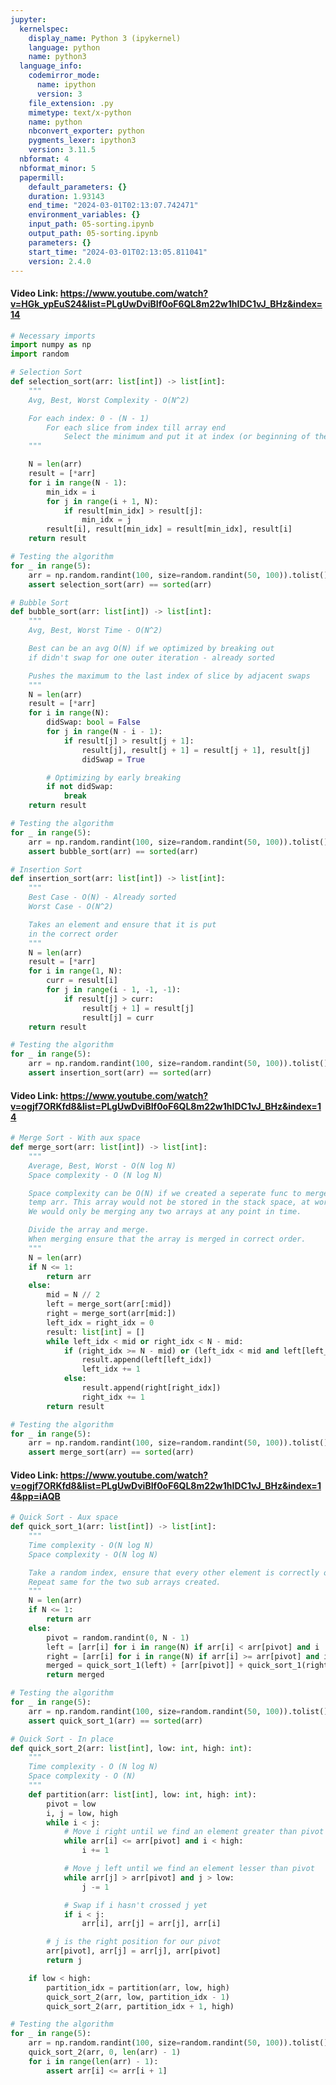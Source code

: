 ```yaml
---
jupyter:
  kernelspec:
    display_name: Python 3 (ipykernel)
    language: python
    name: python3
  language_info:
    codemirror_mode:
      name: ipython
      version: 3
    file_extension: .py
    mimetype: text/x-python
    name: python
    nbconvert_exporter: python
    pygments_lexer: ipython3
    version: 3.11.5
  nbformat: 4
  nbformat_minor: 5
  papermill:
    default_parameters: {}
    duration: 1.93143
    end_time: "2024-03-01T02:13:07.742471"
    environment_variables: {}
    input_path: 05-sorting.ipynb
    output_path: 05-sorting.ipynb
    parameters: {}
    start_time: "2024-03-01T02:13:05.811041"
    version: 2.4.0
---
```


<div id="7d2510f0" class="cell markdown"
papermill="{&quot;duration&quot;:1.218e-2,&quot;end_time&quot;:&quot;2024-03-01T02:13:07.198717&quot;,&quot;exception&quot;:false,&quot;start_time&quot;:&quot;2024-03-01T02:13:07.186537&quot;,&quot;status&quot;:&quot;completed&quot;}"
tags="[]">

#### Video Link: <https://www.youtube.com/watch?v=HGk_ypEuS24&list=PLgUwDviBIf0oF6QL8m22w1hIDC1vJ_BHz&index=14>

</div>

<div id="dc9caee0" class="cell code" execution_count="1"
execution="{&quot;iopub.execute_input&quot;:&quot;2024-03-01T02:13:07.223852Z&quot;,&quot;iopub.status.busy&quot;:&quot;2024-03-01T02:13:07.222964Z&quot;,&quot;iopub.status.idle&quot;:&quot;2024-03-01T02:13:07.307042Z&quot;,&quot;shell.execute_reply&quot;:&quot;2024-03-01T02:13:07.306236Z&quot;}"
lines_to_next_cell="1"
papermill="{&quot;duration&quot;:9.8136e-2,&quot;end_time&quot;:&quot;2024-03-01T02:13:07.308673&quot;,&quot;exception&quot;:false,&quot;start_time&quot;:&quot;2024-03-01T02:13:07.210537&quot;,&quot;status&quot;:&quot;completed&quot;}"
tags="[]">

``` python
# Necessary imports
import numpy as np
import random
```

</div>

<div id="6379e2eb" class="cell code" execution_count="2"
execution="{&quot;iopub.execute_input&quot;:&quot;2024-03-01T02:13:07.314896Z&quot;,&quot;iopub.status.busy&quot;:&quot;2024-03-01T02:13:07.314079Z&quot;,&quot;iopub.status.idle&quot;:&quot;2024-03-01T02:13:07.322820Z&quot;,&quot;shell.execute_reply&quot;:&quot;2024-03-01T02:13:07.322066Z&quot;}"
lines_to_next_cell="1"
papermill="{&quot;duration&quot;:1.3789e-2,&quot;end_time&quot;:&quot;2024-03-01T02:13:07.324732&quot;,&quot;exception&quot;:false,&quot;start_time&quot;:&quot;2024-03-01T02:13:07.310943&quot;,&quot;status&quot;:&quot;completed&quot;}"
tags="[]">

``` python
# Selection Sort
def selection_sort(arr: list[int]) -> list[int]:
    """
    Avg, Best, Worst Complexity - O(N^2)

    For each index: 0 - (N - 1)
        For each slice from index till array end
            Select the minimum and put it at index (or beginning of the slice)
    """

    N = len(arr)
    result = [*arr]
    for i in range(N - 1):
        min_idx = i
        for j in range(i + 1, N):
            if result[min_idx] > result[j]:
                min_idx = j
        result[i], result[min_idx] = result[min_idx], result[i]
    return result

# Testing the algorithm
for _ in range(5):
    arr = np.random.randint(100, size=random.randint(50, 100)).tolist()
    assert selection_sort(arr) == sorted(arr)
```

</div>

<div id="23fba2fa" class="cell code" execution_count="3"
execution="{&quot;iopub.execute_input&quot;:&quot;2024-03-01T02:13:07.334072Z&quot;,&quot;iopub.status.busy&quot;:&quot;2024-03-01T02:13:07.333801Z&quot;,&quot;iopub.status.idle&quot;:&quot;2024-03-01T02:13:07.341939Z&quot;,&quot;shell.execute_reply&quot;:&quot;2024-03-01T02:13:07.340974Z&quot;}"
lines_to_next_cell="1"
papermill="{&quot;duration&quot;:1.7383e-2,&quot;end_time&quot;:&quot;2024-03-01T02:13:07.346069&quot;,&quot;exception&quot;:false,&quot;start_time&quot;:&quot;2024-03-01T02:13:07.328686&quot;,&quot;status&quot;:&quot;completed&quot;}"
tags="[]">

``` python
# Bubble Sort
def bubble_sort(arr: list[int]) -> list[int]:
    """
    Avg, Best, Worst Time - O(N^2)

    Best can be an avg O(N) if we optimized by breaking out
    if didn't swap for one outer iteration - already sorted

    Pushes the maximum to the last index of slice by adjacent swaps
    """
    N = len(arr)
    result = [*arr]
    for i in range(N):
        didSwap: bool = False
        for j in range(N - i - 1):
            if result[j] > result[j + 1]:
                result[j], result[j + 1] = result[j + 1], result[j]
                didSwap = True

        # Optimizing by early breaking
        if not didSwap:
            break
    return result

# Testing the algorithm
for _ in range(5):
    arr = np.random.randint(100, size=random.randint(50, 100)).tolist()
    assert bubble_sort(arr) == sorted(arr)
```

</div>

<div id="736c4faf" class="cell code" execution_count="4"
execution="{&quot;iopub.execute_input&quot;:&quot;2024-03-01T02:13:07.352140Z&quot;,&quot;iopub.status.busy&quot;:&quot;2024-03-01T02:13:07.351861Z&quot;,&quot;iopub.status.idle&quot;:&quot;2024-03-01T02:13:07.358569Z&quot;,&quot;shell.execute_reply&quot;:&quot;2024-03-01T02:13:07.357739Z&quot;}"
lines_to_next_cell="1"
papermill="{&quot;duration&quot;:1.1307e-2,&quot;end_time&quot;:&quot;2024-03-01T02:13:07.360038&quot;,&quot;exception&quot;:false,&quot;start_time&quot;:&quot;2024-03-01T02:13:07.348731&quot;,&quot;status&quot;:&quot;completed&quot;}"
tags="[]">

``` python
# Insertion Sort
def insertion_sort(arr: list[int]) -> list[int]:
    """
    Best Case - O(N) - Already sorted
    Worst Case - O(N^2)

    Takes an element and ensure that it is put
    in the correct order
    """
    N = len(arr)
    result = [*arr]
    for i in range(1, N):
        curr = result[i]
        for j in range(i - 1, -1, -1):
            if result[j] > curr:
                result[j + 1] = result[j]
                result[j] = curr
    return result

# Testing the algorithm
for _ in range(5):
    arr = np.random.randint(100, size=random.randint(50, 100)).tolist()
    assert insertion_sort(arr) == sorted(arr)
```

</div>

<div id="bf92642e" class="cell markdown"
papermill="{&quot;duration&quot;:1.93e-3,&quot;end_time&quot;:&quot;2024-03-01T02:13:07.364027&quot;,&quot;exception&quot;:false,&quot;start_time&quot;:&quot;2024-03-01T02:13:07.362097&quot;,&quot;status&quot;:&quot;completed&quot;}"
tags="[]">

#### Video Link: <https://www.youtube.com/watch?v=ogjf7ORKfd8&list=PLgUwDviBIf0oF6QL8m22w1hIDC1vJ_BHz&index=14>

</div>

<div id="dca36744" class="cell code" execution_count="5"
execution="{&quot;iopub.execute_input&quot;:&quot;2024-03-01T02:13:07.369658Z&quot;,&quot;iopub.status.busy&quot;:&quot;2024-03-01T02:13:07.369440Z&quot;,&quot;iopub.status.idle&quot;:&quot;2024-03-01T02:13:07.376222Z&quot;,&quot;shell.execute_reply&quot;:&quot;2024-03-01T02:13:07.375347Z&quot;}"
lines_to_next_cell="1"
papermill="{&quot;duration&quot;:1.1478e-2,&quot;end_time&quot;:&quot;2024-03-01T02:13:07.377714&quot;,&quot;exception&quot;:false,&quot;start_time&quot;:&quot;2024-03-01T02:13:07.366236&quot;,&quot;status&quot;:&quot;completed&quot;}"
tags="[]">

``` python
# Merge Sort - With aux space
def merge_sort(arr: list[int]) -> list[int]:
    """
    Average, Best, Worst - O(N log N)
    Space complexity - O (N log N)

    Space complexity can be O(N) if we created a seperate func to merge that creates and deletes a
    temp arr. This array would not be stored in the stack space, at worst take up extra O(N) space.
    We would only be merging any two arrays at any point in time.

    Divide the array and merge.
    When merging ensure that the array is merged in correct order.
    """
    N = len(arr)
    if N <= 1:
        return arr
    else:
        mid = N // 2
        left = merge_sort(arr[:mid])
        right = merge_sort(arr[mid:])
        left_idx = right_idx = 0
        result: list[int] = []
        while left_idx < mid or right_idx < N - mid:
            if (right_idx >= N - mid) or (left_idx < mid and left[left_idx] < right[right_idx]):
                result.append(left[left_idx])
                left_idx += 1
            else:
                result.append(right[right_idx])
                right_idx += 1
        return result

# Testing the algorithm
for _ in range(5):
    arr = np.random.randint(100, size=random.randint(50, 100)).tolist()
    assert merge_sort(arr) == sorted(arr)
```

</div>

<div id="5d0a6f92" class="cell markdown"
papermill="{&quot;duration&quot;:1.936e-3,&quot;end_time&quot;:&quot;2024-03-01T02:13:07.381743&quot;,&quot;exception&quot;:false,&quot;start_time&quot;:&quot;2024-03-01T02:13:07.379807&quot;,&quot;status&quot;:&quot;completed&quot;}"
tags="[]">

#### Video Link: <https://www.youtube.com/watch?v=ogjf7ORKfd8&list=PLgUwDviBIf0oF6QL8m22w1hIDC1vJ_BHz&index=14&pp=iAQB>

</div>

<div id="db97aab6" class="cell code" execution_count="6"
execution="{&quot;iopub.execute_input&quot;:&quot;2024-03-01T02:13:07.387580Z&quot;,&quot;iopub.status.busy&quot;:&quot;2024-03-01T02:13:07.387010Z&quot;,&quot;iopub.status.idle&quot;:&quot;2024-03-01T02:13:07.394859Z&quot;,&quot;shell.execute_reply&quot;:&quot;2024-03-01T02:13:07.394029Z&quot;}"
lines_to_next_cell="1"
papermill="{&quot;duration&quot;:1.2964e-2,&quot;end_time&quot;:&quot;2024-03-01T02:13:07.396797&quot;,&quot;exception&quot;:false,&quot;start_time&quot;:&quot;2024-03-01T02:13:07.383833&quot;,&quot;status&quot;:&quot;completed&quot;}"
tags="[]">

``` python
# Quick Sort - Aux space
def quick_sort_1(arr: list[int]) -> list[int]:
    """
    Time complexity - O(N log N)
    Space complexity - O(N log N)

    Take a random index, ensure that every other element is correctly ordered relative to chosen index
    Repeat same for the two sub arrays created.
    """
    N = len(arr)
    if N <= 1:
        return arr
    else:
        pivot = random.randint(0, N - 1)
        left = [arr[i] for i in range(N) if arr[i] < arr[pivot] and i != pivot]
        right = [arr[i] for i in range(N) if arr[i] >= arr[pivot] and i != pivot]
        merged = quick_sort_1(left) + [arr[pivot]] + quick_sort_1(right)
        return merged

# Testing the algorithm
for _ in range(5):
    arr = np.random.randint(100, size=random.randint(50, 100)).tolist()
    assert quick_sort_1(arr) == sorted(arr)
```

</div>

<div id="41c03989" class="cell code" execution_count="7"
execution="{&quot;iopub.execute_input&quot;:&quot;2024-03-01T02:13:07.406159Z&quot;,&quot;iopub.status.busy&quot;:&quot;2024-03-01T02:13:07.405907Z&quot;,&quot;iopub.status.idle&quot;:&quot;2024-03-01T02:13:07.413380Z&quot;,&quot;shell.execute_reply&quot;:&quot;2024-03-01T02:13:07.412557Z&quot;}"
papermill="{&quot;duration&quot;:1.4673e-2,&quot;end_time&quot;:&quot;2024-03-01T02:13:07.415368&quot;,&quot;exception&quot;:false,&quot;start_time&quot;:&quot;2024-03-01T02:13:07.400695&quot;,&quot;status&quot;:&quot;completed&quot;}"
tags="[]">

``` python
# Quick Sort - In place
def quick_sort_2(arr: list[int], low: int, high: int):
    """
    Time complexity - O (N log N)
    Space complexity - O (N)
    """
    def partition(arr: list[int], low: int, high: int):
        pivot = low
        i, j = low, high
        while i < j:
            # Move i right until we find an element greater than pivot
            while arr[i] <= arr[pivot] and i < high:
                i += 1

            # Move j left until we find an element lesser than pivot
            while arr[j] > arr[pivot] and j > low:
                j -= 1

            # Swap if i hasn't crossed j yet
            if i < j:
                arr[i], arr[j] = arr[j], arr[i]

        # j is the right position for our pivot
        arr[pivot], arr[j] = arr[j], arr[pivot]
        return j

    if low < high:
        partition_idx = partition(arr, low, high)
        quick_sort_2(arr, low, partition_idx - 1)
        quick_sort_2(arr, partition_idx + 1, high)

# Testing the algorithm
for _ in range(5):
    arr = np.random.randint(100, size=random.randint(50, 100)).tolist()
    quick_sort_2(arr, 0, len(arr) - 1)
    for i in range(len(arr) - 1):
        assert arr[i] <= arr[i + 1]
```

</div>
